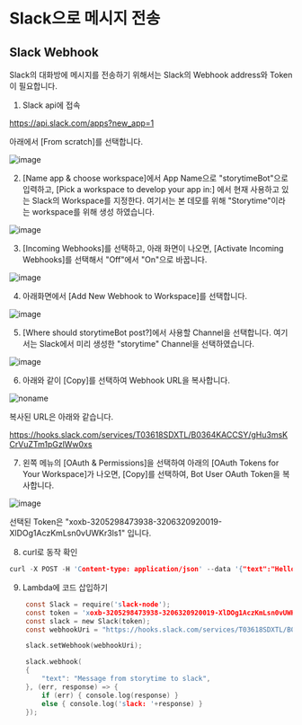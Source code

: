 # Slack으로 메시지 전송

## Slack Webhook

Slack의 대화방에 메시지를 전송하기 위해서는 Slack의 Webhook address와 Token이 필요합니다. 

1) Slack api에 접속

https://api.slack.com/apps?new_app=1

아래에서 [From scratch]를 선택합니다. 

![image](https://user-images.githubusercontent.com/52392004/157184256-3fd1c0dc-c8a5-48bb-a4c4-9e7603e4a8f4.png)


2) [Name app & choose workspace]에서 App Name으로 "storytimeBot"으로 입력하고, [Pick a workspace to develop your app in:] 에서 현재 사용하고 있는 Slack의 Workspace를 지정한다. 여기서는 본 데모를 위해 "Storytime"이라는 workspace를 위해 생성 하였습니다. 

![image](https://user-images.githubusercontent.com/52392004/157184365-9a6a9881-49d7-4e9e-aebf-8fb24b19dc66.png)

3) [Incoming Webhooks]를 선택하고, 아래 화면이 나오면, [Activate Incoming Webhooks]를 선택해서 "Off"에서 "On"으로 바꿉니다. 

![image](https://user-images.githubusercontent.com/52392004/157184975-9210a3ab-0542-4456-a5ac-286bb5976d22.png)


4) 아래화면에서 [Add New Webhook to Workspace]를 선택합니다.

![image](https://user-images.githubusercontent.com/52392004/157185112-b9ea800b-cbb6-4e90-9022-77cb801ddbea.png)

5) [Where should storytimeBot post?]에서 사용할 Channel을 선택합니다. 여기서는 Slack에서 미리 생성한 "storytime" Channel을 선택하였습니다. 

![image](https://user-images.githubusercontent.com/52392004/157185380-790a19d2-f38b-4c9f-a083-1381a85b1abe.png)

6) 아래와 같이 [Copy]를 선택하여 Webhook URL을 복사합니다. 

![noname](https://user-images.githubusercontent.com/52392004/157185631-c6375929-c1e9-40ce-b907-a366c364a6f5.png)

복사된 URL은 아래와 같습니다. 

https://hooks.slack.com/services/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

7) 왼쪽 메뉴의 [OAuth & Permissions]을 선택하여 아래의 [OAuth Tokens for Your Workspace]가 나오면, [Copy]를 선택하여, Bot User OAuth Token을 복사합니다. 

![image](https://user-images.githubusercontent.com/52392004/157185915-f0a2e954-c825-4368-8030-40ef822be353.png)

선택된 Token은 "xoxb-3205298473938-3206320920019-XlDOg1AczKmLsn0vUWKr3ls1" 입니다. 

8) curl로 동작 확인 

```c
curl -X POST -H 'Content-type: application/json' --data '{"text":"Hello, World!"}' https://hooks.slack.com/services/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
```

9) Lambda에 코드 삽입하기 

```c
  	const Slack = require('slack-node'); 
  	const token = 'xoxb-3205298473938-3206320920019-XlDOg1AczKmLsn0vUWKr3ls1';
  	const slack = new Slack(token); 
  	const webhookUri = "https://hooks.slack.com/services/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"; 

	slack.setWebhook(webhookUri); 

	slack.webhook( 
	{ 
		"text": "Message from storytime to slack", 
	}, (err, response) => { 
		if (err) { console.log(response) } 
		else { console.log('slack: '+response) } 
	});
```






